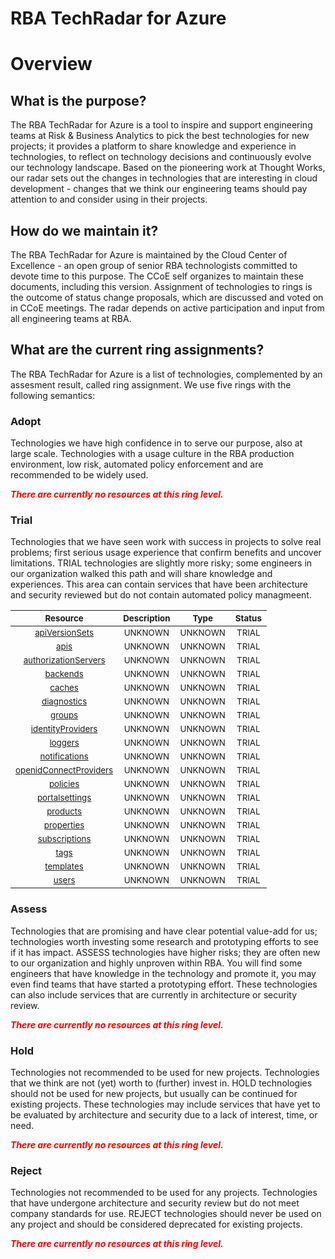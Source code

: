 
RBA TechRadar for Azure
=======================

# Overview

## What is the purpose?


The RBA TechRadar for Azure is a tool to inspire and support engineering teams at Risk & Business Analytics to pick the best technologies for new projects; it provides a platform to share knowledge and experience in technologies, to reflect on technology decisions and continuously evolve our technology landscape.  Based on the pioneering work at Thought Works, our radar sets out the changes in technologies that are interesting in cloud development - changes that we think our engineering teams should pay attention to and consider using in their projects.
## How do we maintain it?


The RBA TechRadar for Azure is maintained by the Cloud Center of Excellence - an open group of senior RBA technologists committed to devote time to this purpose.  The CCoE self organizes to maintain these documents, including this version.  Assignment of technologies to rings is the outcome of status change proposals, which are discussed and voted on in CCoE meetings.  The radar depends on active participation and input from all engineering teams at RBA.
## What are the current ring assignments?


The RBA TechRadar for Azure is a list of technologies, complemented by an assesment result, called ring assignment.  We use five rings with the following semantics:
### Adopt


Technologies we have high confidence in to serve our purpose, also at large scale.  Technologies with a usage culture in the RBA production environment, low risk, automated policy enforcement and are recommended to be widely used.  
  
***<font color="red"> There are currently no resources at this ring level. </font>***
### Trial


Technologies that we have seen work with success in projects to solve real problems;  first serious usage experience that confirm benefits and uncover limitations.  TRIAL technologies are slightly more risky; some engineers in our organization walked this path and will share knowledge and experiences.  This area can contain services that have been architecture and security reviewed but do not contain automated policy managmeent.  

|<sub>Resource</sub>|<sub>Description</sub>|<sub>Type</sub>|<sub>Status</sub>|
| :---: | :---: | :---: | :---: |
|<sub>[apiVersionSets](https://github.com/openrba/python-azure-techradar/tree/master/Microsoft.DBforPostgreSQL/service/apiVersionSets)</sub>|<sub>UNKNOWN</sub>|<sub>UNKNOWN</sub>|<sub>TRIAL</sub>|
|<sub>[apis](https://github.com/openrba/python-azure-techradar/tree/master/Microsoft.DBforPostgreSQL/service/apis)</sub>|<sub>UNKNOWN</sub>|<sub>UNKNOWN</sub>|<sub>TRIAL</sub>|
|<sub>[authorizationServers](https://github.com/openrba/python-azure-techradar/tree/master/Microsoft.DBforPostgreSQL/service/authorizationServers)</sub>|<sub>UNKNOWN</sub>|<sub>UNKNOWN</sub>|<sub>TRIAL</sub>|
|<sub>[backends](https://github.com/openrba/python-azure-techradar/tree/master/Microsoft.DBforPostgreSQL/service/backends)</sub>|<sub>UNKNOWN</sub>|<sub>UNKNOWN</sub>|<sub>TRIAL</sub>|
|<sub>[caches](https://github.com/openrba/python-azure-techradar/tree/master/Microsoft.DBforPostgreSQL/service/caches)</sub>|<sub>UNKNOWN</sub>|<sub>UNKNOWN</sub>|<sub>TRIAL</sub>|
|<sub>[diagnostics](https://github.com/openrba/python-azure-techradar/tree/master/Microsoft.DBforPostgreSQL/service/diagnostics)</sub>|<sub>UNKNOWN</sub>|<sub>UNKNOWN</sub>|<sub>TRIAL</sub>|
|<sub>[groups](https://github.com/openrba/python-azure-techradar/tree/master/Microsoft.DBforPostgreSQL/service/groups)</sub>|<sub>UNKNOWN</sub>|<sub>UNKNOWN</sub>|<sub>TRIAL</sub>|
|<sub>[identityProviders](https://github.com/openrba/python-azure-techradar/tree/master/Microsoft.DBforPostgreSQL/service/identityProviders)</sub>|<sub>UNKNOWN</sub>|<sub>UNKNOWN</sub>|<sub>TRIAL</sub>|
|<sub>[loggers](https://github.com/openrba/python-azure-techradar/tree/master/Microsoft.DBforPostgreSQL/service/loggers)</sub>|<sub>UNKNOWN</sub>|<sub>UNKNOWN</sub>|<sub>TRIAL</sub>|
|<sub>[notifications](https://github.com/openrba/python-azure-techradar/tree/master/Microsoft.DBforPostgreSQL/service/notifications)</sub>|<sub>UNKNOWN</sub>|<sub>UNKNOWN</sub>|<sub>TRIAL</sub>|
|<sub>[openidConnectProviders](https://github.com/openrba/python-azure-techradar/tree/master/Microsoft.DBforPostgreSQL/service/openidConnectProviders)</sub>|<sub>UNKNOWN</sub>|<sub>UNKNOWN</sub>|<sub>TRIAL</sub>|
|<sub>[policies](https://github.com/openrba/python-azure-techradar/tree/master/Microsoft.DBforPostgreSQL/service/policies)</sub>|<sub>UNKNOWN</sub>|<sub>UNKNOWN</sub>|<sub>TRIAL</sub>|
|<sub>[portalsettings](https://github.com/openrba/python-azure-techradar/tree/master/Microsoft.DBforPostgreSQL/service/portalsettings)</sub>|<sub>UNKNOWN</sub>|<sub>UNKNOWN</sub>|<sub>TRIAL</sub>|
|<sub>[products](https://github.com/openrba/python-azure-techradar/tree/master/Microsoft.DBforPostgreSQL/service/products)</sub>|<sub>UNKNOWN</sub>|<sub>UNKNOWN</sub>|<sub>TRIAL</sub>|
|<sub>[properties](https://github.com/openrba/python-azure-techradar/tree/master/Microsoft.DBforPostgreSQL/service/properties)</sub>|<sub>UNKNOWN</sub>|<sub>UNKNOWN</sub>|<sub>TRIAL</sub>|
|<sub>[subscriptions](https://github.com/openrba/python-azure-techradar/tree/master/Microsoft.DBforPostgreSQL/service/subscriptions)</sub>|<sub>UNKNOWN</sub>|<sub>UNKNOWN</sub>|<sub>TRIAL</sub>|
|<sub>[tags](https://github.com/openrba/python-azure-techradar/tree/master/Microsoft.DBforPostgreSQL/service/tags)</sub>|<sub>UNKNOWN</sub>|<sub>UNKNOWN</sub>|<sub>TRIAL</sub>|
|<sub>[templates](https://github.com/openrba/python-azure-techradar/tree/master/Microsoft.DBforPostgreSQL/service/templates)</sub>|<sub>UNKNOWN</sub>|<sub>UNKNOWN</sub>|<sub>TRIAL</sub>|
|<sub>[users](https://github.com/openrba/python-azure-techradar/tree/master/Microsoft.DBforPostgreSQL/service/users)</sub>|<sub>UNKNOWN</sub>|<sub>UNKNOWN</sub>|<sub>TRIAL</sub>|

### Assess


Technologies that are promising and have clear potential value-add for us; technologies worth investing some research and prototyping efforts to see if it has impact.  ASSESS technologies have higher risks;  they are often new to our organization and highly unproven within RBA.  You will find some engineers that have knowledge in the technology and promote it, you may even find teams that have started a prototyping effort.  These technologies can also include services that are currently in architecture or security review.  
  
***<font color="red"> There are currently no resources at this ring level. </font>***
### Hold


Technologies not recommended to be used for new projects. Technologies that we think are not (yet) worth to (further) invest in.  HOLD technologies should not be used for new projects, but usually can be continued for existing projects.  These technologies may include services that have yet to be evaluated by architecture and security due to a lack of interest, time, or need.  
  
***<font color="red"> There are currently no resources at this ring level. </font>***
### Reject


Technologies not recommended to be used for any projects. Technologies that have undergone architecture and security review but do not meet company standards for use.  REJECT technologies should never be used on any project and should be considered deprecated for existing projects.  
  
***<font color="red"> There are currently no resources at this ring level. </font>***